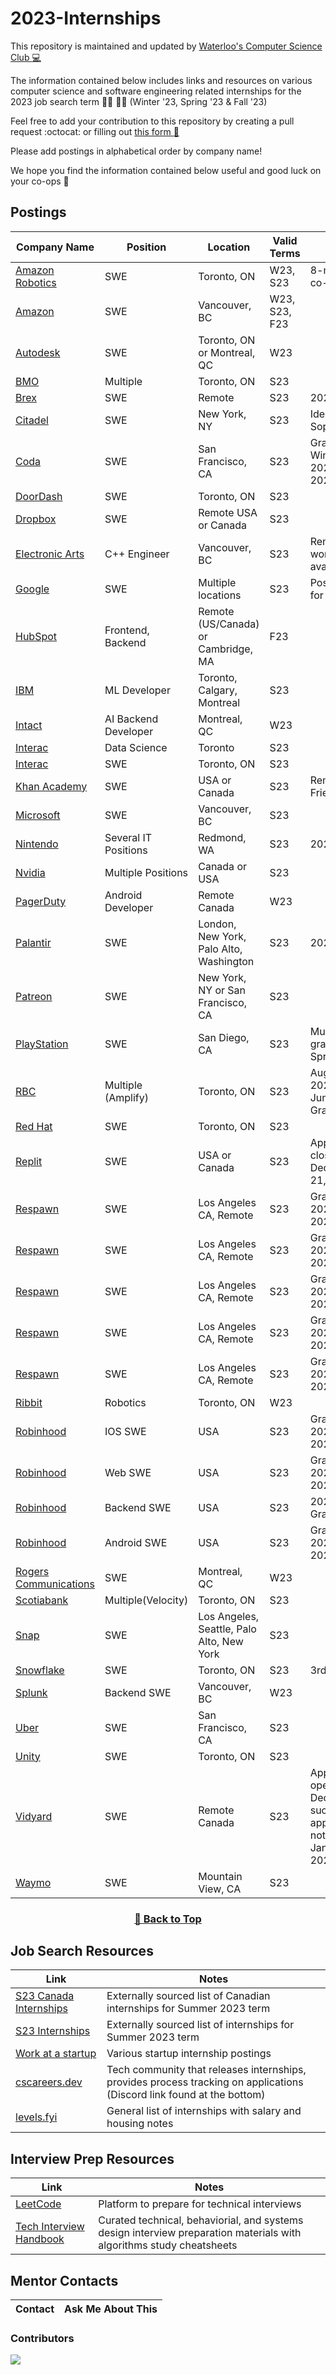 # 2023-Internships

This repository is maintained and updated by [Waterloo's Computer Science Club :computer:](https://csclub.uwaterloo.ca/)

The information contained below includes links and resources on various computer science and software engineering related internships for the 2023 job search term :man_technologist: :woman_technologist: (Winter '23, Spring '23 & Fall '23)

Feel free to add your contribution to this repository by creating a pull request :octocat: or filling out [this form :memo:](https://docs.google.com/forms/d/e/1FAIpQLSf7yojz5K7hE6PFDrF7SVevRuYp7hPdzRMl23WrPzLUQDDURw/viewform)

Please add postings in alphabetical order by company name!

We hope you find the information contained below useful and good luck on your co-ops 🥳

## Postings
| Company Name | Position | Location | Valid Terms | Notes |
|--------------|----------|----------|-------------|-------|
| [Amazon Robotics](https://www.amazon.jobs/en/jobs/2161874/amazon-robotics-software-development-engineer-sde-co-op-spring-2023?cmpid=SPLICX0248M&ss=paid&utm_campaign=cxro&utm_content=job_posting&utm_medium=social_media&utm_source=linkedin.com) | SWE | Toronto, ON | W23, S23 | 8-month co-op |
| [Amazon](https://www.amazon.jobs/en/jobs/2114265/software-development-engineer-intern-2023-canada?dclid=CI3ekueIyPoCFctL1Qod0rkIew&iis=Job+Posting&iisn=Indeed+%28Free+Posting%29&mode=job&utm_campaign=all_amazon&utm_content=organic&utm_medium=job_aggregator&utm_source=indeed.com) | SWE | Vancouver, BC | W23, S23, F23 | |
| [Autodesk](https://autodesk.wd1.myworkdayjobs.com/en-US/Ext/job/AMER---Canada---Quebec---Montreal---10-Rue-Duke/Intern--Software-Engineer--Winter-2023-_22WD63830-2) | SWE | Toronto, ON or Montreal, QC | W23 | |
| [BMO](https://bmo.wd3.myworkdayjobs.com/en-US/External?company=99ba898c88ac011c8a873c01f2016c06&Country=a30a87ed25634629aa6c3958aa2b91ea&jobFamilyGroup=c3170091f3cd01a93a216b6ad000d820) | Multiple | Toronto, ON | S23 |  |
| [Brex](https://www.brex.com/careers/6369124002) | SWE | Remote | S23 | 2024 Grad |
| [Citadel](https://www.citadel.com/careers/details/launch-internship-summer-2023/) | SWE | New York, NY | S23 | Ideally Sophomore |
| [Coda](https://boards.greenhouse.io/coda/jobs/5096307002)| SWE | San Francisco, CA | S23 | Graduate Winter 2023/Spring 2024 |
| [DoorDash](https://boards.greenhouse.io/doordash/jobs/4560283?gh_jid=4560283&utm_campaign=google_jobs_apply&utm_source=google_jobs_apply&utm_medium=organic) | SWE | Toronto, ON | S23 | |
| [Dropbox](https://www.dropbox.com/jobs/listing/4380645?etd=LAFFER2UEHPRBMRQMBLKPPNZWXWPSGKUW5VCCN4UCV4HYFMMMYMFF5YFNVFWW4JM7YCJ3HLEFWVNDBXGJFD7S2TJAU5SU6AHIDIKWZB4IPCE2BWUZO6EQTCBISLFPR426EWUSF6IAOCGS%3d%3d%3d&piq_uuid=ba8fabc5-8e3b-4b70-9fd0-d3a54c78949e&clickuid=46428153212&pl_publisherid={%22ittk%22:%22ETI21OOTSV%22}&gh_src=e28a2e5d1us) | SWE | Remote USA or Canada | S23 | |
| [Electronic Arts](https://ea.gr8people.com/jobs/175722/c-engineer-intern-summer-2023?geo_location=ChIJs0-pQ_FzhlQRi_OBm-qWkbs)| C++ Engineer | Vancouver, BC | S23 | Remote work option available |
| [Google](https://careers.google.com/jobs/results/97935383573996230-software-engineering-intern-bs-summer-2023/) | SWE | Multiple locations | S23 | Posting is for US pool |
| [HubSpot](https://www.hubspot.com/careers/students/intern-coop?hubs_signup-cta=careers-apply) | Frontend, Backend | Remote (US/Canada) or Cambridge, MA | F23 | |
| [IBM](https://careers.ibm.com/job/17635090/machine-learning-developer-intern-may-4-months-remote/?codes=SN_LinkedIn) | ML Developer | Toronto, Calgary, Montreal | S23 | |
| [Intact](https://careers.intactfc.com/ca/en/job/IFCOUSR130403INTACTINSURANCEENCA/AI-Backend-Developer-4-Month-Co-op-Internship-Winter-2023?utm_source=indeed&utm_medium=phenom-feeds)|AI Backend Developer | Montreal, QC | W23 ||
| [Interac](https://interac.wd3.myworkdayjobs.com/en-US/Interac)| Data Science | Toronto | S23 | |
| [Interac](https://interac.wd3.myworkdayjobs.com/en-US/Interac/job/Toronto/Software-Developer-Intern_REQ-468) | SWE | Toronto, ON | S23 | |
| [Khan Academy](https://boards.greenhouse.io/khanacademy/jobs/4586206) | SWE | USA or Canada | S23 | Remote Friendly |
| [Microsoft](https://careers.microsoft.com/students/us/en/job/1368428/Software-Engineering-Intern-Opportunities-for-University-Students-Canada) | SWE | Vancouver, BC | S23 ||
| [Nintendo](https://careers.nintendo.com/job-openings/?loc=all?cat=Internship) | Several IT Positions | Redmond, WA | S23 | 2024 Grad |
| [Nvidia](https://nvidia.wd5.myworkdayjobs.com/UniversityJobs/1/refreshFacet/318c8bb6f553100021d223d9780d30be)| Multiple Positions | Canada or USA | S23 |
| [PagerDuty](https://boards.greenhouse.io/pagerduty/jobs/4530303004) | Android Developer | Remote Canada | W23 | |
| [Palantir](https://jobs.lever.co/palantir/?commitment=Internship) | SWE | London, New York, Palo Alto, Washington | S23 | 2024 Grad |
| [Patreon](https://boards.greenhouse.io/patreon/jobs/4606412)| SWE | New York, NY or San Francisco, CA | S23 | |
| [PlayStation](https://boards.greenhouse.io/sonyinteractiveentertainmentglobal/jobs/4725584004)| SWE | San Diego, CA | S23 | Must graduate by Spring 2024 |
| [RBC](https://jobs.rbc.com/ca/en/amplify) | Multiple (Amplify) | Toronto, ON | S23 | August 2023 - June 2024 Grad |
| [Red Hat](https://us-redhat.icims.com/jobs/97300/software-engineering-internship/job?hub=7&%26%3Fmode=job&%26iis=Job%2BBoard&%26iisn=LinkedIn%2BPosting&mobile=false&width=1140&height=500&bga=true&needsRedirect=false&jan1offset=-300&jun1offset=-240) | SWE | Toronto, ON | S23 | |
| [Replit](https://jobs.ashbyhq.com/replit/a58449ef-4cc9-4959-a878-ab0890cb1e01)| SWE | USA or Canada | S23 | Application closes on December 21, 2022 |
| [Respawn](https://www.respawn.com/careers/gameplay-software-engineer-intern)| SWE | Los Angeles CA, Remote | S23 | Grad Dec 2023 - May 2024 |
| [Respawn](https://www.respawn.com/careers/mtx-software-engineer-intern)| SWE | Los Angeles CA, Remote | S23 | Grad Dec 2023 - May 2024 |
| [Respawn](https://www.respawn.com/careers/software-engineer-intern-3)| SWE | Los Angeles CA, Remote | S23 | Grad Dec 2023 - May 2024 |
| [Respawn](https://www.respawn.com/careers/software-engineer-intern-4)| SWE | Los Angeles CA, Remote | S23 | Grad Dec 2023 - May 2024 |
| [Respawn](https://www.respawn.com/careers/software-engineer-intern-star-wars-jedi-survivor)| SWE | Los Angeles CA, Remote | S23 | Grad Dec 2023 - May 2024 |
| [Ribbit](https://flyribbit.applytojobs.ca/engineering/14771?utm_campaign=google_jobs_apply&utm_source=google_jobs_apply&utm_medium=organic) | Robotics | Toronto, ON | W23 | |
| [Robinhood](https://app.ripplematch.com/job/robinhood/55eaa246/?from_page=company_branded_page) | IOS SWE | USA | S23 | Grad Dec 2023 - Jul 2025 |
| [Robinhood](https://app.ripplematch.com/job/robinhood/7fc0158a/?from_page=company_branded_page) | Web SWE | USA | S23 | Grad Dec 2023 - Jul 2025 |
| [Robinhood](https://app.ripplematch.com/job/robinhood/b16b1136/?from_page=company_branded_page) | Backend SWE | USA | S23 | 2023-2025 Grad |
| [Robinhood](https://app.ripplematch.com/job/robinhood/e93c5366/?from_page=company_branded_page) | Android SWE | USA | S23 | Grad Dec 2023 - Jul 2025 |
| [Rogers Communications](https://jobs.rogers.com/job/Montreal-Winter-2023-Co-op-Software-Developer-QC/944332800/?feedId=24800&utm_source=Indeed&utm_campaign=Rogers_OrganicFeeds&jobPipeline=Indeed) | SWE | Montreal, QC | W23 | |
| [Scotiabank](https://jobs.scotiabank.com/search/?createNewAlert=false&q=velocity&locationsearch=Toronto%2C+ON%2C+CA) | Multiple(Velocity) | Toronto, ON | S23 |  |
| [Snap](https://wd1.myworkdaysite.com/recruiting/snapchat/snap/job/Los-Angeles-California/XMLNAME-2023-Software-Engineer-Intern_R0028836-1) | SWE | Los Angeles, Seattle, Palo Alto, New York | S23 | |
| [Snowflake](https://careers.snowflake.com/us/en/job/SNCOUS6399242002EXTERNALENUS/Software-Engineer-Intern-Toronto-Summer-2023?utm_source=linkedin&utm_medium=phenom-feeds&gh_src=ed5543a62) | SWE | Toronto, ON | S23 | 3rd/4th year |
| [Splunk](https://jobs.jobvite.com/careers/splunk/job/oYc5kfwj?__jvst=Job%20Board&__jvsd=Indeed) | Backend SWE | Vancouver, BC | W23 | |
| [Uber](https://university-uber.icims.com/jobs/116847/2023-software-engineer-internship/job) | SWE | San Francisco, CA | S23 | |
| [Unity](https://careers.unity.com/position/2023-software-engineer-summer-internship/4616966?utm_campaign=google_jobs_apply&utm_source=google_jobs_apply&utm_medium=organic) | SWE | Toronto, ON | S23 |
| [Vidyard](https://boards.greenhouse.io/vidyard/jobs/4730019) | SWE | Remote Canada | S23 | Applications open in December, successful applicants notified in January 2023|
| [Waymo](https://waymo.com/joinus/4612871/?gh_src=4f13ec551us) | SWE | Mountain View, CA | S23 | |


<div align="center" >
<h3>

[🔼 Back to Top](https://github.com/uwcsc/2023-internships#postings)

</h3>
</div>

## Job Search Resources
| Link | Notes |
|------|-------|
| [S23 Canada Internships](https://github.com/jenndryden/Canadian-Tech-Internships-Summer-2023) | Externally sourced list of Canadian internships for Summer 2023 term |
| [S23 Internships](https://github.com/pittcsc/Summer2023-Internships) | Externally sourced list of internships for Summer 2023 term |
| [Work at a startup](https://www.workatastartup.com/internships) | Various startup internship postings |
| [cscareers.dev](https://www.cscareers.dev/) | Tech community that releases internships, provides process tracking on applications (Discord link found at the bottom) |
| [levels.fyi](https://www.levels.fyi/internships/) | General list of internships with salary and housing notes |

## Interview Prep Resources
| Link | Notes |
|------|-------|
| [LeetCode](https://leetcode.com/explore/) | Platform to prepare for technical interviews |
| [Tech Interview Handbook](https://www.techinterviewhandbook.org/) | Curated technical, behaviorial, and systems design interview preparation materials with algorithms study cheatsheets |

## Mentor Contacts 
| Contact | Ask Me About This |
|---------|-------------------|



### Contributors

<a href="https://github.com/uwcsc/2023-internships/graphs/contributors">
<img src="https://contrib.rocks/image?repo=uwcsc/2023-internships&columns=24&max=480" />
</a>
<!-- *Made with [contrib.rocks](https://contrib.rocks).* -->

